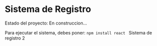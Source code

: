 <h1>Sistema de Registro</h1>

Estado del proyecto: En construccion...

Para ejecutar el sistema, debes poner: 
```npm install react ```
Sistema de registro 2
